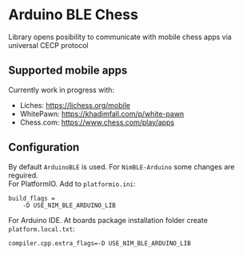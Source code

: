 # Arduino BLE Chess
Library opens posibility to communicate with mobile chess apps via universal CECP protocol

## Supported mobile apps
Currently work in progress with: 
- Liches: https://lichess.org/mobile
- WhitePawn: https://khadimfall.com/p/white-pawn
- Chess.com: https://www.chess.com/play/apps

## Configuration
By default `ArduinoBLE` is used. For `NimBLE-Arduino` some changes are reguired.  
For PlatformIO. Add to `platformio.ini`:
```
build_flags = 
	-D USE_NIM_BLE_ARDUINO_LIB
```

For Arduino IDE. At boards package installation folder create `platform.local.txt`:
```
compiler.cpp.extra_flags=-D USE_NIM_BLE_ARDUINO_LIB
```